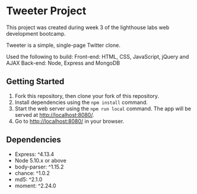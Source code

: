 # Tweeter Project

This project was created during week 3 of the lighthouse labs web development bootcamp.

Tweeter is a simple, single-page Twitter clone.

Used the following to build:
Front-end: HTML, CSS, JavaScript, jQuery and AJAX Back-end: Node, Express and MongoDB

## Getting Started

1. Fork this repository, then clone your fork of this repository.
2. Install dependencies using the `npm install` command.
3. Start the web server using the `npm run local` command. The app will be served at <http://localhost:8080/>.
4. Go to <http://localhost:8080/> in your browser.

## Dependencies

- Express: ^4.13.4
- Node 5.10.x or above
- body-parser: ^1.15.2
- chance: ^1.0.2
- md5: ^2.1.0
- moment: ^2.24.0


